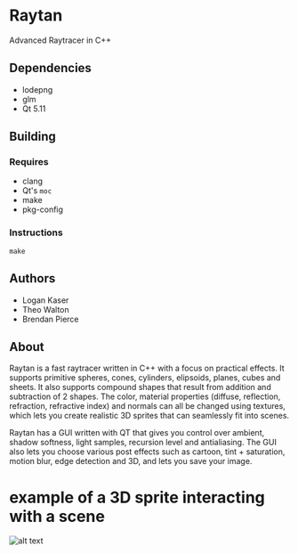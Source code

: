 # Raytan
Advanced Raytracer in C++

## Dependencies
- lodepng
- glm
- Qt 5.11

## Building
### Requires
- clang
- Qt's `moc`
- make
- pkg-config

### Instructions
`make`

## Authors
- Logan Kaser
- Theo Walton
- Brendan Pierce

## About
Raytan is a fast raytracer written in C++ with a focus on practical effects. It supports primitive spheres, cones, cylinders, elipsoids, planes, cubes and sheets. It also supports compound shapes that result from addition and subtraction of 2 shapes. The color, material properties (diffuse, reflection, refraction, refractive index) and normals can all be changed using textures, which lets you create realistic 3D sprites that can seamlessly fit into scenes.

Raytan has a GUI written with QT that gives you control over ambient, shadow softness, light samples, recursion level and antialiasing. The GUI also lets you choose various post effects such as cartoon, tint + saturation, motion blur, edge detection and 3D, and lets you save your image.

# example of a 3D sprite interacting with a scene
![alt text](https://raw.githubusercontent.com/logankaser/Raytan/master/screenshots/sprite_showcase.png)
